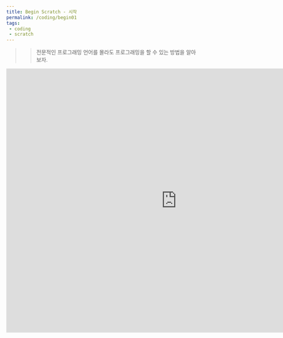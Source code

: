```yaml
---
title: Begin Scratch - 시작
permalink: /coding/begin01
tags: 
 - coding
 - scratch
---
```


>> 전문적인 프로그래밍 언어를 몰라도 프로그래밍을 할 수 있는 방법을 알아보자.

<iframe src="https://docs.google.com/presentation/d/e/2PACX-1vS0CZU0JTgNjcgANcPa0X7w7a4DnpALVgVCfYvf00_U-MLgqgN9oR1jJcWhZ1aD690EqgxpRXMBn4-e/embed?start=false&loop=false&delayms=3000" frameborder="0" width="900" height="700"  allowfullscreen="true" mozallowfullscreen="true" webkitallowfullscreen="true"></iframe>
<div height="750px;"></div>
